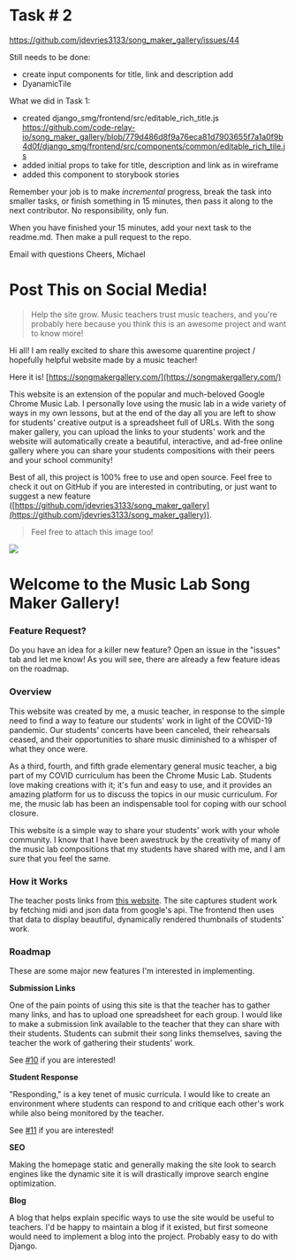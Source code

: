 # Task # 2

https://github.com/jdevries3133/song_maker_gallery/issues/44

Still needs to be done: 
- create input components for title, link and description add
- DyanamicTile

What we did in Task 1:

- created django_smg/frontend/src/editable_rich_title.js https://github.com/code-relay-io/song_maker_gallery/blob/779d486d8f9a76eca81d7903655f7a1a0f9b4d0f/django_smg/frontend/src/components/common/editable_rich_tile.js
- added initial props to take for title, description and link as in wireframe
- added this component to storybook stories


Remember your job is to make _incremental_ progress, break the task into smaller
tasks, or finish something in 15 minutes, then pass it along to the next
contributor. No responsibility, only fun.

When you have finished your 15 minutes, add your next task to the readme.md.
Then make a pull request to the repo.

Email with questions Cheers, Michael

# Post This on Social Media!

> Help the site grow. Music teachers trust music teachers, and you're probably
> here because you think this is an awesome project and want to know more!

Hi all! I am really excited to share this awesome quarentine project / hopefully
helpful website made by a music teacher!

Here it is! [https://songmakergallery.com/](https://songmakergallery.com/)

This website is an extension of the popular and much-beloved Google Chrome Music
Lab. I personally love using the music lab in a wide variety of ways in my own
lessons, but at the end of the day all you are left to show for students'
creative output is a spreadsheet full of URLs. With the song maker gallery, you
can upload the links to your students' work and the website will automatically
create a beautiful, interactive, and ad-free online gallery where you can share
your students compositions with their peers and your school community!

Best of all, this project is 100% free to use and open source. Feel free to
check it out on GitHub if you are interested in contributing, or just want to
suggest a new feature
([https://github.com/jdevries3133/song_maker_gallery](https://github.com/jdevries3133/song_maker_gallery)).

> Feel free to attach this image too!

<img src="https://songmakergallery.com/static/frontend/media/site_screenshot.png" />

# Welcome to the Music Lab Song Maker Gallery!

### Feature Request?

Do you have an idea for a killer new feature? Open an issue in the "issues" tab
and let me know! As you will see, there are already a few feature ideas on the
roadmap.

### Overview

This website was created by me, a music teacher, in response to the simple need
to find a way to feature our students' work in light of the COVID-19 pandemic.
Our students' concerts have been canceled, their rehearsals ceased, and their
opportunities to share music diminished to a whisper of what they once were.

As a third, fourth, and fifth grade elementary general music teacher, a big part
of my COVID curriculum has been the Chrome Music Lab. Students love making
creations with it; it's fun and easy to use, and it provides an amazing platform
for us to discuss the topics in our music curriculum. For me, the music lab has
been an indispensable tool for coping with our school closure.

This website is a simple way to share your students' work with your whole
community. I know that I have been awestruck by the creativity of many of the
music lab compositions that my students have shared with me, and I am sure that
you feel the same.

### How it Works

The teacher posts links from
[this website](http://musiclab.chromeexperiments.com/Song-Maker/). The site
captures student work by fetching midi and json data from google's api. The
frontend then uses that data to display beautiful, dynamically rendered
thumbnails of students' work.

### Roadmap

These are some major new features I'm interested in implementing.

**Submission Links**

One of the pain points of using this site is that the teacher has to gather many
links, and has to upload one spreadsheet for each group. I would like to make a
submission link available to the teacher that they can share with their
students. Students can submit their song links themselves, saving the teacher
the work of gathering their students' work.

See [#10](https://github.com/jdevries3133/song_maker_gallery/issues/10) if you
are interested!

**Student Response**

"Responding," is a key tenet of music curricula. I would like to create an
environment where students can respond to and critique each other's work while
also being monitored by the teacher.

See [#11](https://github.com/jdevries3133/song_maker_gallery/issues/11) if you
are interested!

**SEO**

Making the homepage static and generally making the site look to search engines
like the dynamic site it is will drastically improve search engine optimization.

**Blog**

A blog that helps explain specific ways to use the site would be useful to
teachers. I'd be happy to maintain a blog if it existed, but first someone would
need to implement a blog into the project. Probably easy to do with Django.
